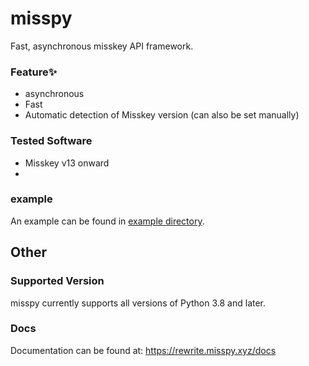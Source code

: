 # misspy
Fast, asynchronous misskey API framework.

### Feature✨
- asynchronous
- Fast
- Automatic detection of Misskey version (can also be set manually)

### Tested Software
- Misskey v13 onward
- 

### example
An example can be found in [example directory](/example).

## Other

### Supported Version
misspy currently supports all versions of Python 3.8 and later.

### Docs
Documentation can be found at: https://rewrite.misspy.xyz/docs